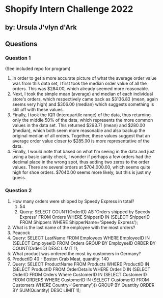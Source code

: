 # Shopify Intern Challenge 2022
## by: Ursula J'vlyn d'Ark

## Questions

### Question 1

(See included repo for program)
1. In order to get a more accurate picture of what the average order value was from this data set, I first took the median order value of all the orders. This was $284.00, which already seemed more reasonable.
2. Next, I took the simple mean (average) and median of each individual store's orders, which respectively came back as $3136.83 (mean, again seems very high) and $306.00 (median) which suggests something is still off with these values.
3. Finally, I took the IQR (Interquartile range) of the data, thus returning only the middle 50% of the data, which represents the more common values in the data set. This returned $293.71 (mean) and $280.00 (median), which both seem more reasonable and also backup the original median of all orders. Together, these values suggest that an average order value closer to $285.00 is more representative of the data.
4. Finally, I would note that based on what I'm seeing in the data and just using a basic sanity check, I wonder if perhaps a few orders had the decimal place in the wrong spot, thus adding two zeros to the order values. There are several orders at $704,000.00, which seems quite high for shoe orders. $7040.00 seems more likely, but this is just my guess.

### Question 2

1. How many orders were shipped by Speedy Express in total?
    1. 54
    2. Query: SELECT COUNT(OrderID) AS 'Orders shipped by Speedy Express' FROM Orders WHERE ShipperID IN (SELECT ShipperID FROM Shippers WHERE ShipperName='Speedy Express');
2. What is the last name of the employee with the most orders?
  1. Peacock
  2. Query: SELECT LastName FROM Employees WHERE EmployeeID IN (SELECT EmployeeID FROM Orders GROUP BY EmployeeID ORDER BY COUNT(OrderID) DESC LIMIT 1);
3. What product was ordered the most by customers in Germany?
  1. ProductID 40 - Boston Crab Meat, quantity: 140
  2. Query: SELECT ProductName FROM Products WHERE ProductID IN (SELECT ProductID FROM OrderDetails WHERE OrderID IN (SELECT OrderID FROM Orders Where CustomerID IN (SELECT CustomerID FROM ORDERS WHERE CustomerID IN (SELECT CustomerID FROM Customers WHERE Country='Germany'))) GROUP BY Quantity ORDER BY SUM(Quantity) DESC LIMIT 1);

